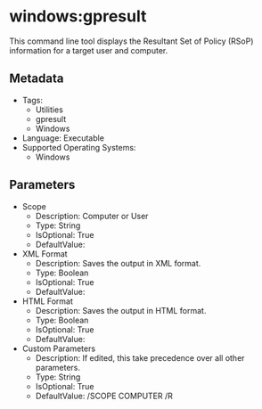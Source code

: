 <!-- region Generated -->
# windows:gpresult

This command line tool displays the Resultant Set of Policy (RSoP) information for a target user and computer.

## Metadata

- Tags:
  - Utilities
  - gpresult
  - Windows
- Language: Executable
- Supported Operating Systems:
  - Windows

## Parameters

- Scope
  - Description: Computer or User
  - Type: String
  - IsOptional: True
  - DefaultValue: 
- XML Format
  - Description: Saves the output in XML format.
  - Type: Boolean
  - IsOptional: True
  - DefaultValue: 
- HTML Format
  - Description: Saves the output in HTML format.
  - Type: Boolean
  - IsOptional: True
  - DefaultValue: 
- Custom Parameters
  - Description: If edited, this take precedence over all other parameters.
  - Type: String
  - IsOptional: True
  - DefaultValue: /SCOPE COMPUTER /R
<!-- endregion -->
